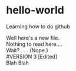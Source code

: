 # hello-world
Learning how to do github

Well here's a new file. <br>
Nothing to read here.... <br>
Wait? . . . (Nope.)  <br>
#VERSION 3 [Edited] <br>
Blah Blah
